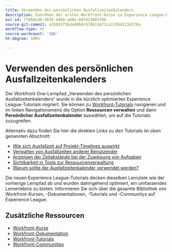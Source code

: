 ```yaml
---
title: Verwenden des persönlichen Ausfallzeitenkalenders
description: Zuordnen der ersten Workfront-Kurse zu Experience League-Kursen
exl-id: ff868cd0-3830-4460-a68e-b07d23003786
source-git-commit: a35951f56d4d0b0c978b11671ca119541234270a
workflow-type: ht
source-wordcount: '166'
ht-degree: 100%

---
```


# Verwenden des persönlichen Ausfallzeitenkalenders

Der Workfront One-Lernpfad „Verwenden des persönlichen Ausfallzeitenkalenders“ wurde in die kürzlich optimierten Experience League-Tutorials migriert. Sie können zu [Workfront-Tutorials](https://experienceleague.adobe.com/docs/workfront-learn/tutorials-workfront/home.html?lang=de) navigieren und im linken Navigationsmenü die Option **Ressourcen verwalten** und dann **Persönlicher Ausfallzeitenkalender** auswählen, um auf die Tutorials zuzugreifen.

Alternativ dazu finden Sie hier die direkten Links zu den Tutorials im oben genannten Abschnitt:

* [Wie sich Ausfallzeit auf Projekt-Timelines auswirkt](https://experienceleague.adobe.com/docs/workfront-learn/tutorials-workfront/manage-resources/personal-time-off-calendar/how-time-off-affects-project-timelines.html?lang=de)
* [Verwalten von Ausfallzeiten anderer Benutzender](https://experienceleague.adobe.com/docs/workfront-learn/tutorials-workfront/manage-resources/personal-time-off-calendar/manage-other-users-time-off.html?lang=de)
* [Anzeigen der Zeitabstände bei der Zuweisung von Aufgaben](https://experienceleague.adobe.com/docs/workfront-learn/tutorials-workfront/manage-resources/personal-time-off-calendar/see-time-off-when-assigning-tasks.html?lang=de)
* [Sichtbarkeit in Tools zur Ressourcenverwaltung](https://experienceleague.adobe.com/docs/workfront-learn/tutorials-workfront/manage-resources/personal-time-off-calendar/visibility-in-resource-management-tools.html?lang=de)
* [Warum sollte der Ausfallzeitenkalender verwendet werden?](https://experienceleague.adobe.com/docs/workfront-learn/tutorials-workfront/manage-resources/personal-time-off-calendar/why-use-time-off-calendar.html?lang=de)

Die neuen Experience League-Tutorials decken dieselben Lernziele wie der vorherige Lernpfad ab und wurden dahingehend optimiert, ein umfassendes Lernerlebnis zu bieten. Informieren Sie sich über die gesamte Bibliothek von Workfront-Kursen, -Dokumentationen, -Tutorials und -Communitys auf Experience League.

## Zusätzliche Ressourcen

* [Workfront-Kurse](https://experienceleague.adobe.com/?lang=de&amp;Solution=Workfront#courses)
* [Workfront-Dokumentation](https://experienceleague.adobe.com/docs/workfront.html?lang=de)
* [Workfront-Tutorials](https://experienceleague.adobe.com/docs/workfront-learn/tutorials-workfront/home.html?lang=de)
* [Workfront-Communities](https://experienceleaguecommunities.adobe.com/t5/workfront/ct-p/workfront)
